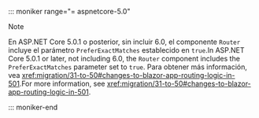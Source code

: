 ::: moniker range="= aspnetcore-5.0"

> [!NOTE]
> <span data-ttu-id="1e023-101">En ASP.NET Core 5.0.1 o posterior, sin incluir 6.0, el componente `Router` incluye el parámetro `PreferExactMatches` establecido en `true`.</span><span class="sxs-lookup"><span data-stu-id="1e023-101">In ASP.NET Core 5.0.1 or later, not including 6.0, the `Router` component includes the `PreferExactMatches` parameter set to `true`.</span></span> <span data-ttu-id="1e023-102">Para obtener más información, vea <xref:migration/31-to-50#changes-to-blazor-app-routing-logic-in-501>.</span><span class="sxs-lookup"><span data-stu-id="1e023-102">For more information, see <xref:migration/31-to-50#changes-to-blazor-app-routing-logic-in-501>.</span></span>

::: moniker-end
